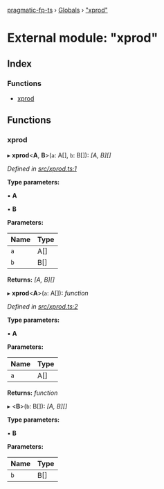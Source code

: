 [pragmatic-fp-ts](../README.md) › [Globals](../globals.md) › ["xprod"](_xprod_.md)

# External module: "xprod"

## Index

### Functions

* [xprod](_xprod_.md#xprod)

## Functions

###  xprod

▸ **xprod**<**A**, **B**>(`a`: A[], `b`: B[]): *[A, B][]*

*Defined in [src/xprod.ts:1](https://github.com/hermann-p/pragmatic-fp-ts/blob/d79a7fd/src/xprod.ts#L1)*

**Type parameters:**

▪ **A**

▪ **B**

**Parameters:**

Name | Type |
------ | ------ |
`a` | A[] |
`b` | B[] |

**Returns:** *[A, B][]*

▸ **xprod**<**A**>(`a`: A[]): *function*

*Defined in [src/xprod.ts:2](https://github.com/hermann-p/pragmatic-fp-ts/blob/d79a7fd/src/xprod.ts#L2)*

**Type parameters:**

▪ **A**

**Parameters:**

Name | Type |
------ | ------ |
`a` | A[] |

**Returns:** *function*

▸ <**B**>(`b`: B[]): *[A, B][]*

**Type parameters:**

▪ **B**

**Parameters:**

Name | Type |
------ | ------ |
`b` | B[] |
